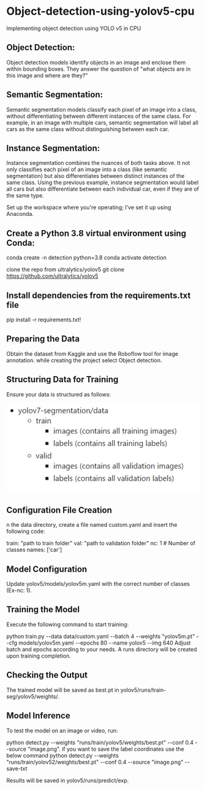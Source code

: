 # Object-detection-using-yolov5-cpu
Implementing object detection using YOLO v5 in CPU

<h2>Object Detection:</h2> Object detection models identify objects in an image and enclose them within bounding boxes. They answer the question of "what objects are in this image and where are they?"

<h2>Semantic Segmentation:</h2> Semantic segmentation models classify each pixel of an image into a class, without differentiating between different instances of the same class. For example, in an image with multiple cars, semantic segmentation will label all cars as the same class without distinguishing between each car.

<h2>Instance Segmentation:</h2> Instance segmentation combines the nuances of both tasks above. It not only classifies each pixel of an image into a class (like semantic segmentation) but also differentiates between distinct instances of the same class. Using the previous example, instance segmentation would label all cars but also differentiate between each individual car, even if they are of the same type.

Set up the workspace where you're operating; I've set it up using Anaconda.

<h2>Create a Python 3.8 virtual environment using Conda:</h2>
conda create -n detection python=3.8
conda activate detection

clone the repo from ultralytics/yolov5
git clone https://github.com/ultralytics/yolov5

<h2>Install dependencies from the requirements.txt file</h2>
pip install -r requirements.txt!

<h2>Preparing the Data</h2>
Obtain the dataset from Kaggle and use the Roboflow tool for image annotation.
while creating the project select Object detection.
<h2>Structuring Data for Training</h2>
Ensure your data is structured as follows:


<p align="center">
  <img src="https://github.com/Akhilsunny212/Segmentation-using-YOLO-v7-cpu/blob/main/image_path.png?raw=true" >
</p>
<h2>Configuration File Creation</h2>
n the data directory, create a file named custom.yaml and insert the following code:

train: "path to train folder"
val: "path to validation folder"
nc: 1 # Number of classes
names: ['car']

<h2>Model Configuration</h2>
Update yolov5/models/yolov5m.yaml with the correct number of classes (Ex-nc: 1).

<h2>Training the Model</h2>
Execute the following command to start training:

python train.py --data data/custom.yaml --batch 4 --weights "yolov5m.pt" --cfg models/yolov5m.yaml --epochs 80 --name yolov5 --img 640
Adjust batch and epochs according to your needs. A runs directory will be created upon training completion.

<h2>Checking the Output</h2>
The trained model will be saved as best.pt in yolov5/runs/train-seg/yolov5/weights/.

<h2>Model Inference</h2>
To test the model on an image or video, run:

python detect.py --weights "runs/train/yolov5/weights/best.pt" --conf 0.4 --source "image.png".
if you want to save the label coordinates use the below command
python detect.py --weights "runs/train/yolov52/weights/best.pt" --conf 0.4 --source "image.png" --save-txt

Results will be saved in yolov5/runs/predict/exp.
